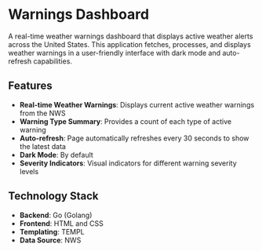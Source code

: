 # Warnings Dashboard

A real-time weather warnings dashboard that displays active weather alerts across the United States. This application fetches, processes, and displays weather warnings in a user-friendly interface with dark mode and auto-refresh capabilities.

## Features

- **Real-time Weather Warnings**: Displays current active weather warnings from the NWS
- **Warning Type Summary**: Provides a count of each type of active warning
- **Auto-refresh**: Page automatically refreshes every 30 seconds to show the latest data
- **Dark Mode**: By default
- **Severity Indicators**: Visual indicators for different warning severity levels

## Technology Stack

- **Backend**: Go (Golang)
- **Frontend**: HTML and CSS
- **Templating**: TEMPL
- **Data Source**: NWS
